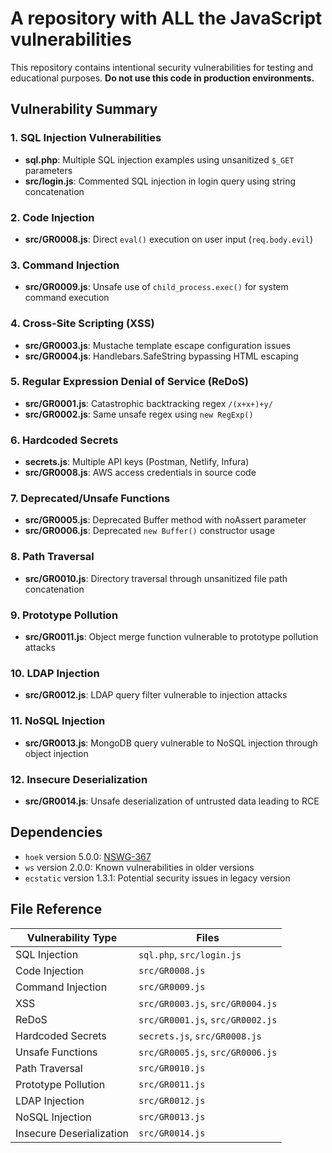 # A repository with ALL the JavaScript vulnerabilities

This repository contains intentional security vulnerabilities for testing and educational purposes. **Do not use this code in production environments.**

## Vulnerability Summary

### 1. SQL Injection Vulnerabilities
- **sql.php**: Multiple SQL injection examples using unsanitized `$_GET` parameters
- **src/login.js**: Commented SQL injection in login query using string concatenation

### 2. Code Injection
- **src/GR0008.js**: Direct `eval()` execution on user input (`req.body.evil`)

### 3. Command Injection
- **src/GR0009.js**: Unsafe use of `child_process.exec()` for system command execution

### 4. Cross-Site Scripting (XSS)
- **src/GR0003.js**: Mustache template escape configuration issues
- **src/GR0004.js**: Handlebars.SafeString bypassing HTML escaping

### 5. Regular Expression Denial of Service (ReDoS)
- **src/GR0001.js**: Catastrophic backtracking regex `/(x+x+)+y/`
- **src/GR0002.js**: Same unsafe regex using `new RegExp()`

### 6. Hardcoded Secrets
- **secrets.js**: Multiple API keys (Postman, Netlify, Infura)
- **src/GR0008.js**: AWS access credentials in source code

### 7. Deprecated/Unsafe Functions
- **src/GR0005.js**: Deprecated Buffer method with noAssert parameter
- **src/GR0006.js**: Deprecated `new Buffer()` constructor usage

### 8. Path Traversal
- **src/GR0010.js**: Directory traversal through unsanitized file path concatenation

### 9. Prototype Pollution
- **src/GR0011.js**: Object merge function vulnerable to prototype pollution attacks

### 10. LDAP Injection
- **src/GR0012.js**: LDAP query filter vulnerable to injection attacks

### 11. NoSQL Injection
- **src/GR0013.js**: MongoDB query vulnerable to NoSQL injection through object injection

### 12. Insecure Deserialization
- **src/GR0014.js**: Unsafe deserialization of untrusted data leading to RCE

## Dependencies

- `hoek` version 5.0.0: [NSWG-367](https://github.com/nodejs/security-wg/blob/a3425e433e4b8e7c99c0d3244491b215b2554f55/vuln/npm/367.json)
- `ws` version 2.0.0: Known vulnerabilities in older versions
- `ecstatic` version 1.3.1: Potential security issues in legacy version

## File Reference

| Vulnerability Type | Files |
|-------------------|-------|
| SQL Injection | `sql.php`, `src/login.js` |
| Code Injection | `src/GR0008.js` |
| Command Injection | `src/GR0009.js` |
| XSS | `src/GR0003.js`, `src/GR0004.js` |
| ReDoS | `src/GR0001.js`, `src/GR0002.js` |
| Hardcoded Secrets | `secrets.js`, `src/GR0008.js` |
| Unsafe Functions | `src/GR0005.js`, `src/GR0006.js` |
| Path Traversal | `src/GR0010.js` |
| Prototype Pollution | `src/GR0011.js` |
| LDAP Injection | `src/GR0012.js` |
| NoSQL Injection | `src/GR0013.js` |
| Insecure Deserialization | `src/GR0014.js` |
